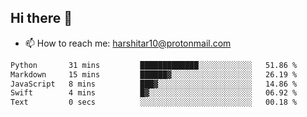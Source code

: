 ## Hi there 👋
- 📫 How to reach me: harshitar10@protonmail.com  
<!--START_SECTION:waka-->

```txt
Python       31 mins         █████████████░░░░░░░░░░░░   51.86 %
Markdown     15 mins         ██████▓░░░░░░░░░░░░░░░░░░   26.19 %
JavaScript   8 mins          ███▓░░░░░░░░░░░░░░░░░░░░░   14.86 %
Swift        4 mins          █▓░░░░░░░░░░░░░░░░░░░░░░░   06.92 %
Text         0 secs          ░░░░░░░░░░░░░░░░░░░░░░░░░   00.18 %
```

<!--END_SECTION:waka-->

<!--
**hharshitarora/hharshitarora** is a ✨ _special_ ✨ repository because its `README.md` (this file) appears on your GitHub profile.

Here are some ideas to get you started:

- 🔭 I’m currently working on ...
- 🌱 I’m currently learning ...
- 👯 I’m looking to collaborate on ...
- 🤔 I’m looking for help with ...
- 💬 Ask me about ...
- 📫 How to reach me: ...
- 😄 Pronouns: ...
- ⚡ Fun fact: ...
-->
